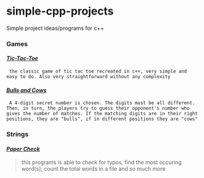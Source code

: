 # simple-cpp-projects
Simple project ideas/programs for c++

### Games
#### [*Tic-Tac-Toe*](https://github.com/donpsabance/simple-cpp-projects/blob/master/games/tictactoe.cpp)  
``` the classic game of tic tac toe recreated in c++, very simple and easy to do. Also very straightforward without any complexity```

#### [*Bulls and Cows*](https://github.com/donpsabance/simple-cpp-projects/blob/master/games/bulls_cows.cpp)
``` A 4-digit secret number is chosen. The digits must be all different. Then, in turn, the players try to guess their opponent's number who gives the number of matches. If the matching digits are in their right positions, they are "bulls", if in different positions they are "cows"```

### Strings
#### [*Paper Check*](https://github.com/donpsabance/simple-cpp-projects/blob/master/paper_check.cpp)  
> <p> this programs is able to check for typos, find the most occuring word(s), count the total words in a file and so much more</p>
